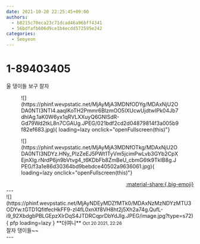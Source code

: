 ```yaml
---
date: 2021-10-20 22:25:45+09:00
authors:
  - b8215c70eca23c71dcad46a96bff4341
  - 56bdfafb606d9ce1b4ecdd572595e242
categories:
  - Seoyeon
---
```


# 1-89403405

<div class="post-container" markdown="1">
<div class="content-container md-sidebar__scrollwrap" markdown="1">

울 댕이들 보구 잘자
<figure markdown="1">
![](https://phinf.wevpstatic.net/MjAyMjA3MDNfODYg/MDAxNjU2ODA0NTI3NTI4.aaqIKoTH2Pmmr6BlzmOO5IXUcwUjdtwIPk04Jb7dhlAg.1aK0W6yx1qRVLXXuyQ6GNlSdR-Gd79Wd2tkL8n7CGAUg.JPEG/021bdf2cd2d04879814f3a005b9f82ef683.jpg){ loading=lazy onclick="openFullscreen(this)"}
</figure>

<figure markdown="1">
![](https://phinf.wevpstatic.net/MjAyMjA3MDNfOTkg/MDAxNjU2ODA0NTI3NDYz.HNy_PIzZeEJ5PWt1TyVm5jcimPwLvb3GYb2CpXEjnXIg.rNrdP6jn9bVtvg4_t6KDbFb8ZmBeU_cbmG6tk9TkIB8g.JPEG/f3a1e86d30364bd9bebdce40502a9636061.jpg){ loading=lazy onclick="openFullscreen(this)"}
</figure>


</div>
</div>

<div style="text-align: right;" markdown="1">
<a href="https://weverse.io/fromis9/fanpost/1-89403405" style="text-align: right;">:material-share:{.big-emoji}</a>
</div>
---

<div class="comments-container md-sidebar__scrollwrap" markdown="1">
<div class="comment" markdown="1">
<div class='id-container' markdown="1">
![](https://phinf.wevpstatic.net/MjAyNDEyMDZfMTk0/MDAxNzMzNDYzMTU3ODYw.tGTD1QfitfecHkFF9-zI4fL0xnXf8VH8ht2j5Xh2a74g.QufL-i9_92XbdgbPBLGEpzXIrDqS4JTDRCqprDbYdJIg.JPEG/image.jpg?type=s72){ pfp loading=lazy }
**<span class="artist">더여니</span>** <small>Oct 20 2021, 22:26</small><br>
</div>
<div class='comment-body' markdown="1">
잘자 댕이들~~
</div>
</div>
</div>
---
